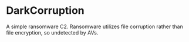 # DarkCorruption
A simple ransomware C2. Ransomware utilizes file corruption rather than file encryption, so undetected by AVs.
